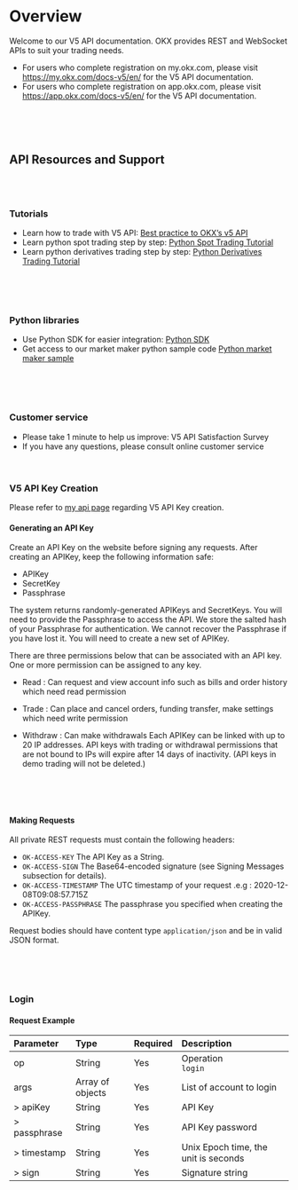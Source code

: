 # Overview
Welcome to our V5 API documentation. OKX provides REST and WebSocket APIs to suit your trading needs.

- For users who complete registration on my.okx.com, please visit https://my.okx.com/docs-v5/en/ for the V5 API documentation.
- For users who complete registration on app.okx.com, please visit https://app.okx.com/docs-v5/en/ for the V5 API documentation.
<br>
<br>
<br>

## API Resources and Support
<br>
<br>

### Tutorials
- Learn how to trade with V5 API: [Best practice to OKX’s v5 API]()
- Learn python spot trading step by step: [Python Spot Trading Tutorial]()
- Learn python derivatives trading step by step: [Python Derivatives Trading Tutorial]()
<br>
<br>
<br>

### Python libraries
- Use Python SDK for easier integration: [Python SDK]()
- Get access to our market maker python sample code [Python market maker sample]()
<br>
<br>
<br>

### Customer service
- Please take 1 minute to help us improve: V5 API Satisfaction Survey
- If you have any questions, please consult online customer service
  <br>
  <br>
  <br>

### V5 API Key Creation
Please refer to [my api page](https://www.okx.com/en-sg/account/login?forward=%2Fen-sg%2Faccount%2Fmy-api) regarding V5 API Key creation.

#### Generating an API Key
Create an API Key on the website before signing any requests. After creating an APIKey, keep the following information safe:

- APIKey
- SecretKey
- Passphrase

The system returns randomly-generated APIKeys and SecretKeys. You will need to provide the Passphrase to access the API. We store the salted hash of your Passphrase for authentication. We cannot recover the Passphrase if you have lost it. You will need to create a new set of APIKey.

There are three permissions below that can be associated with an API key. One or more permission can be assigned to any key.

- Read : Can request and view account info such as bills and order history which need read permission
- Trade : Can place and cancel orders, funding transfer, make settings which need write permission
- Withdraw : Can make withdrawals
Each APIKey can be linked with up to 20 IP addresses.
API keys with trading or withdrawal permissions that are not bound to IPs will expire after 14 days of inactivity. (API keys in demo trading will not be deleted.)

  <br>
  <br>
  <br>
  
#### Making Requests
All private REST requests must contain the following headers:

- `OK-ACCESS-KEY` The API Key as a String.
- `OK-ACCESS-SIGN` The Base64-encoded signature (see Signing Messages subsection for details).
- `OK-ACCESS-TIMESTAMP` The UTC timestamp of your request .e.g : 2020-12-08T09:08:57.715Z
- `OK-ACCESS-PASSPHRASE` The passphrase you specified when creating the APIKey.

Request bodies should have content type `application/json` and be in valid JSON format.

  <br>
  <br>
  <br>
  
### Login
#### Request Example

| Parameter | Type             | Required             | Description                          |
|:----------------|:-----------------|:---------------------|:-------------------------------------|
| op             | String           | Yes                  | Operation          <br/> `login`       |
| args           | Array of objects | Yes                  | List of account to login             |
| > apiKey       | String           | Yes                  | API Key                              |
| > passphrase   | String           | Yes                  | API Key password                     |
| > timestamp    | String           | Yes                  | Unix Epoch time, the unit is seconds |
| > sign         | String           | Yes	| Signature string                     |

